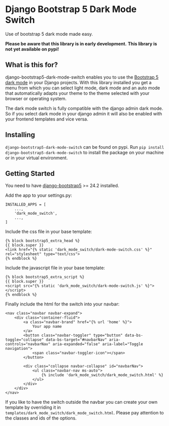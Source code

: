 # Django Bootstrap 5 Dark Mode Switch

Use of bootstrap 5 dark mode made easy.

**Please be aware that this library is in early development.**
**This library is not yet available on pypi!**

## What is this for?

django-bootstrap5-dark-mode-switch enables you to use the 
[Bootstrap 5 dark mode](https://getbootstrap.com/docs/5.3/customize/color-modes/) 
in your Django projects. With this library installed you get a menu from which 
you can select light mode, dark mode and an auto mode that automatically adapts 
your theme to the theme selected with your browser or operating system.

The dark mode switch is fully compatible with the django admin dark mode. So if 
you select dark mode in your django admin it will also be enabled with your 
frontend templates and vice versa.

## Installing

`django-bootstrap5-dark-mode-switch` can be found on pypi. Run 
`pip install django-bootstrap5-dark-mode-switch` to install the 
package on your machine or in your virtual environment.

## Getting Started

You need to have [django-bootstrap5](https://django-bootstrap5.readthedocs.io/en/latest/) >= 24.2 installed.

Add the app to your settings.py:

```
INSTALLED_APPS = [
    ...,
    'dark_mode_switch',
    ...,
]
```

Include the css file in your base template:

```
{% block bootstrap5_extra_head %}
{{ block.super }}
<link href="{% static 'dark_mode_switch/dark-mode-switch.css' %}" rel="stylesheet" type="text/css">
{% endblock %}
```

Include the javascript file in your base template:

```
{% block bootstrap5_extra_script %}
{{ block.super }}
<script src="{% static 'dark_mode_switch/dark-mode-switch.js' %}"></script>
{% endblock %}
```

Finally include the html for the switch into your navbar:

```
<nav class="navbar navbar-expand">
    <div class="container-fluid">
        <a class="navbar-brand" href="{% url 'home' %}">
            Your app name
        </a>
        <button class="navbar-toggler" type="button" data-bs-toggle="collapse" data-bs-target="#navbarNav" aria-controls="navbarNav" aria-expanded="false" aria-label="Toggle navigation">
            <span class="navbar-toggler-icon"></span>
        </button>

        <div class="collapse navbar-collapse" id="navbarNav">
            <ul class="navbar-nav ms-auto">
                {% include 'dark_mode_switch/dark_mode_switch.html' %}
            </ul>
        </div>
    </div>
</nav>
```

If you like to have the switch outside the navbar you can create your own
template by overriding it in `templates/dark_mode_switch/dark_mode_switch.html`.
Please pay attention to the classes and ids of the options.


